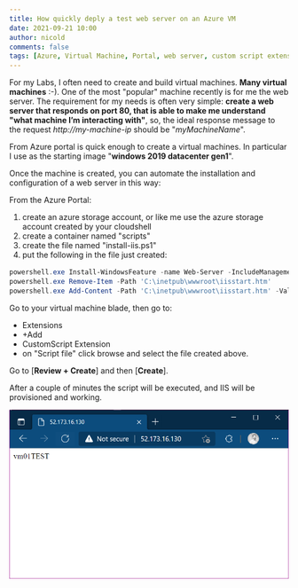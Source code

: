 ```yaml
---
title: How quickly deply a test web server on an Azure VM
date: 2021-09-21 10:00
author: nicold
comments: false
tags: [Azure, Virtual Machine, Portal, web server, custom script extension]
---
```


For my Labs, I often need to create and build virtual machines. **Many virtual machines** :-). One of the most "popular" machine recently is for me the web server. The requirement for my needs is often very simple: **create a web server that responds on port 80, that is able to make me understand "what machine I’m interacting with"**, so, the ideal response message to the request *http://my-machine-ip* should be "*myMachineName*".

From Azure portal is quick enough to create a virtual machines. In particular I use as the starting image "**windows 2019 datacenter gen1**".

Once the machine is created, you can automate the installation and configuration of a web server in this way:

From the Azure Portal:

1. create an azure storage account, or like me use the azure storage account created by your cloudshell
2. create a container named "scripts"
3. create the file named "install-iis.ps1"
4. put the following in the file just created:

```powershell
powershell.exe Install-WindowsFeature -name Web-Server -IncludeManagementTools
powershell.exe Remove-Item -Path 'C:\inetpub\wwwroot\iisstart.htm'
powershell.exe Add-Content -Path 'C:\inetpub\wwwroot\iisstart.htm' -Value $($env:computername)
```

Go to your virtual machine blade, then go to:
* Extensions 
* +Add 
* CustomScript Extension 
* on "Script file" click browse and select the file created above.

Go to [**Review + Create**] and then [**Create**].

After a couple of minutes the script will be executed, and IIS will be provisioned and working.


![browser output](../assets/post/2021/install-iis-output.png)

